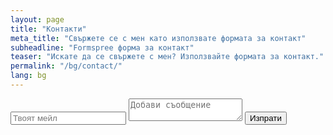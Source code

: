 ```yaml
---
layout: page
title: "Контакти"
meta_title: "Свържете се с мен като използвате формата за контакт"
subheadline: "Formspree форма за контакт"
teaser: "Искате да се свържете с мен? Използвайте формата за контакт."
permalink: "/bg/contact/"
lang: bg
---
```

<form method="POST" action="https://formspree.io/stanislav.i.petrov@gmail.com">
  <input type="email" name="email" placeholder="Твоят мейл">
  <textarea name="message" placeholder="Добави съобщение"></textarea>
  <button type="submit">Изпрати</button>
</form>
